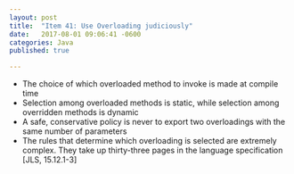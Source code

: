 ```yaml
---
layout: post
title:  "Item 41: Use Overloading judiciously"
date:   2017-08-01 09:06:41 -0600
categories: Java
published: true

---
```


* The choice of which overloaded method to invoke is made at compile time
* Selection among overloaded methods is static, while selection among overridden methods is dynamic
* A safe, conservative policy is never to export two overloadings with the same number of parameters
* The rules that determine which overloading is selected are extremely complex. 
They take up thirty-three pages in the language specification [JLS, 15.12.1-3]